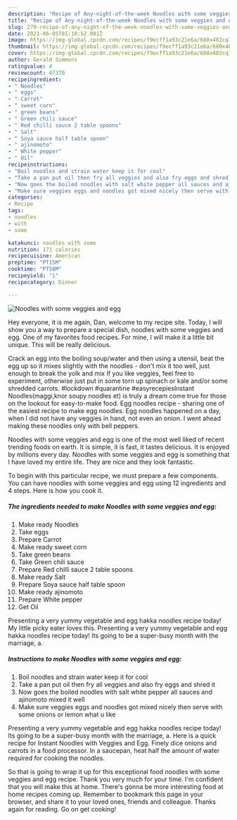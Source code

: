 ```yaml
---
description: "Recipe of Any-night-of-the-week Noodles with some veggies and egg"
title: "Recipe of Any-night-of-the-week Noodles with some veggies and egg"
slug: 279-recipe-of-any-night-of-the-week-noodles-with-some-veggies-and-egg
date: 2021-06-05T01:10:52.081Z
image: https://img-global.cpcdn.com/recipes/f9ecff1a93c21e6a/680x482cq70/noodles-with-some-veggies-and-egg-recipe-main-photo.jpg
thumbnail: https://img-global.cpcdn.com/recipes/f9ecff1a93c21e6a/680x482cq70/noodles-with-some-veggies-and-egg-recipe-main-photo.jpg
cover: https://img-global.cpcdn.com/recipes/f9ecff1a93c21e6a/680x482cq70/noodles-with-some-veggies-and-egg-recipe-main-photo.jpg
author: Gerald Simmons
ratingvalue: 4
reviewcount: 47370
recipeingredient:
- " Noodles"
- " eggs"
- " Carrot"
- " sweet corn"
- " green beans"
- " Green chili sauce"
- " Red chilli sauce 2 table spoons"
- " Salt"
- " Soya sauce half table spoon"
- " ajinomoto"
- " White pepper"
- " Oil"
recipeinstructions:
- "Boil noodles and strain water keep it for cool"
- "Take a pan put oil then fry all veggies and also fry eggs and shred it"
- "Now goes the boiled noodles with salt white pepper all sauces and ajinomoto mixed it well"
- "Make sure veggies eggs and noodles got mixed nicely then serve with some onions or lemon what u like"
categories:
- Recipe
tags:
- noodles
- with
- some

katakunci: noodles with some 
nutrition: 171 calories
recipecuisine: American
preptime: "PT15M"
cooktime: "PT58M"
recipeyield: "1"
recipecategory: Dinner

---
```



![Noodles with some veggies and egg](https://img-global.cpcdn.com/recipes/f9ecff1a93c21e6a/680x482cq70/noodles-with-some-veggies-and-egg-recipe-main-photo.jpg)

Hey everyone, it is me again, Dan, welcome to my recipe site. Today, I will show you a way to prepare a special dish, noodles with some veggies and egg. One of my favorites food recipes. For mine, I will make it a little bit unique. This will be really delicious.

Crack an egg into the boiling soup/water and then using a utensil, beat the egg up so it mixes slightly with the noodles - don&#39;t mix it too well, just enough to break the yolk and mix If you like veggies, feel free to experiment, otherwise just put in some torn up spinach or kale and/or some shredded carrots. #lockdown #quarantine #easyrecepiesInstant Noodles(maggi,knor soupy noodles et) is truly a dream come true for those on the lookout for easy-to-make food. Egg noodles recipe - sharing one of the easiest recipe to make egg noodles. Egg noodles happened on a day, when I did not have any veggies in hand, not even an onion. I went ahead making these noodles only with bell peppers.

Noodles with some veggies and egg is one of the most well liked of recent trending foods on earth. It is simple, it is fast, it tastes delicious. It is enjoyed by millions every day. Noodles with some veggies and egg is something that I have loved my entire life. They are nice and they look fantastic.


To begin with this particular recipe, we must prepare a few components. You can have noodles with some veggies and egg using 12 ingredients and 4 steps. Here is how you cook it.

<!--inarticleads1-->

##### The ingredients needed to make Noodles with some veggies and egg:

1. Make ready  Noodles
1. Take  eggs
1. Prepare  Carrot
1. Make ready  sweet corn
1. Take  green beans
1. Take  Green chili sauce
1. Prepare  Red chilli sauce 2 table spoons
1. Make ready  Salt
1. Prepare  Soya sauce half table spoon
1. Make ready  ajinomoto
1. Prepare  White pepper
1. Get  Oil


Presenting a very yummy vegetable and egg hakka noodles recipe today! My little picky eater loves this. Presenting a very yummy vegetable and egg hakka noodles recipe today! Its going to be a super-busy month with the marriage, a. 

<!--inarticleads2-->

##### Instructions to make Noodles with some veggies and egg:

1. Boil noodles and strain water keep it for cool
1. Take a pan put oil then fry all veggies and also fry eggs and shred it
1. Now goes the boiled noodles with salt white pepper all sauces and ajinomoto mixed it well
1. Make sure veggies eggs and noodles got mixed nicely then serve with some onions or lemon what u like


Presenting a very yummy vegetable and egg hakka noodles recipe today! Its going to be a super-busy month with the marriage, a. Here is a quick recipe for Instant Noodles with Veggies and Egg. Finely dice onions and carrots in a food processor. In a saucepan, heat half the amount of water required for cooking the noodles. 

So that is going to wrap it up for this exceptional food noodles with some veggies and egg recipe. Thank you very much for your time. I'm confident that you will make this at home. There's gonna be more interesting food at home recipes coming up. Remember to bookmark this page in your browser, and share it to your loved ones, friends and colleague. Thanks again for reading. Go on get cooking!
